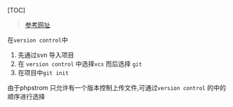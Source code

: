 
[TOC]

> [参考网址](https://blog.csdn.net/wang124454731/article/details/79207757)

在`version control`中

1. 先通过svn 导入项目
2. 在 `version control` 中选择`vcs`  而后选择 `git`
3. 在项目中`git init`

由于phpstrom 只允许有一个版本控制上传文件,可通过`version control` 的中的顺序进行选择

